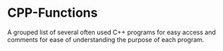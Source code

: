 # CPP-Functions
A grouped list of several often used C++ programs for easy access and comments for ease of understanding the purpose of each program.
